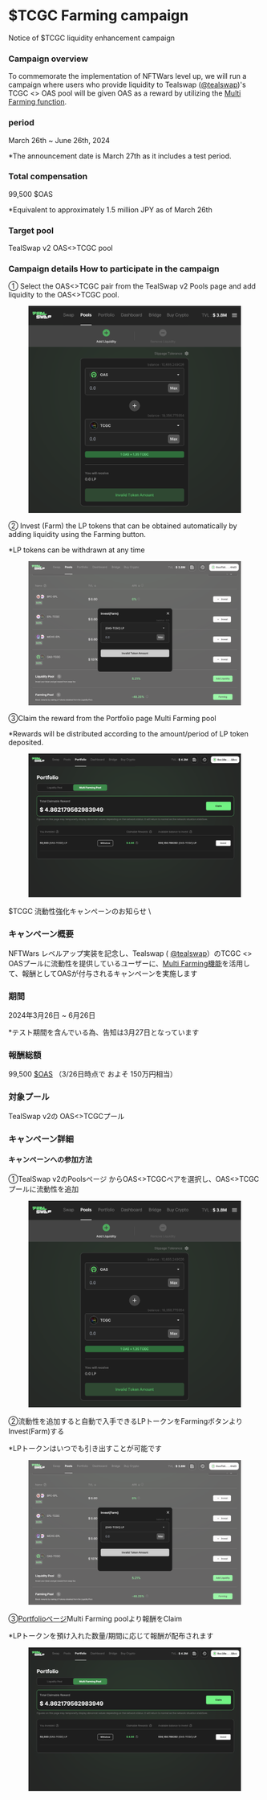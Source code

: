 # $TCGC Farming campaign

Notice of $TCGC liquidity enhancement campaign

### Campaign overview

To commemorate the implementation of NFTWars level up, we will run a campaign where users who provide liquidity to Tealswap ([@tealswap](https://twitter.com/tealswap))'s TCGC <> OAS pool will be given OAS as a reward by utilizing the [Multi Farming function](https://medium.com/@laboratoryteal/join-the-grand-unveiling-multifarming-is-here-e4a924ff4ac1).&#x20;

### period&#x20;

March 26th \~ June 26th, 2024&#x20;

\*The announcement date is March 27th as it includes a test period.&#x20;

### Total compensation&#x20;

99,500 $OAS&#x20;

\*Equivalent to approximately 1.5 million JPY as of March 26th

### Target pool&#x20;

TealSwap v2 OAS<>TCGC pool

### Campaign details How to participate in the campaign&#x20;

① Select the OAS<>TCGC pair from the TealSwap v2 Pools page and add liquidity to the OAS<>TCGC pool.



<figure><img src=".gitbook/assets/スクリーンショット 2024-03-26 午後0.58.54.png" alt=""><figcaption></figcaption></figure>

② Invest (Farm) the LP tokens that can be obtained automatically by adding liquidity using the Farming button.&#x20;

\*LP tokens can be withdrawn at any time



<figure><img src=".gitbook/assets/スクリーンショット 2024-03-26 午後1.04.28.png" alt=""><figcaption></figcaption></figure>

③Claim the reward from the Portfolio page Multi Farming pool

\*Rewards will be distributed according to the amount/period of LP token deposited.





<figure><img src=".gitbook/assets/スクリーンショット 2024-03-27 午前1.47.03.png" alt=""><figcaption></figcaption></figure>

$TCGC 流動性強化キャンペーンのお知らせ \



### キャンペーン概要

NFTWars レベルアップ実装を記念し、Tealswap ( [@tealswap](https://twitter.com/tealswap)）のTCGC <> OASプールに流動性を提供しているユーザーに、[Multi Farming機能](https://medium.com/@laboratoryteal/join-the-grand-unveiling-multifarming-is-here-e4a924ff4ac1)を活用して、報酬としてOASが付与されるキャンペーンを実施します



### 期間

2024年3月26日 \~ 6月26日

\*テスト期間を含んでいる為、告知は3月27日となっています

### 報酬総額

99,500 [$OAS](https://twitter.com/search?q=%24OAS\&src=cashtag\_click) （3/26日時点で およそ 150万円相当）

### 対象プール

TealSwap v2の OAS<>TCGCプール

### キャンペーン詳細

#### キャンペーンへの参加方法&#x20;

①TealSwap v2のPoolsページ からOAS<>TCGCペアを選択し、OAS<>TCGCプールに流動性を追加

<figure><img src=".gitbook/assets/スクリーンショット 2024-03-26 午後0.58.54.png" alt=""><figcaption></figcaption></figure>

②流動性を追加すると自動で入手できるLPトークンをFarmingボタンよりInvest(Farm)する

\*LPトークンはいつでも引き出すことが可能です

<figure><img src=".gitbook/assets/スクリーンショット 2024-03-26 午後1.04.28.png" alt=""><figcaption></figcaption></figure>

③[Portfolioページ](https://app.v2.tealswap.com/portfolio/)Multi Farming poolより報酬をClaim

\*LPトークンを預け入れた数量/期間に応じて報酬が配布されます



<figure><img src=".gitbook/assets/スクリーンショット 2024-03-27 午前1.47.03 (1).png" alt=""><figcaption></figcaption></figure>
